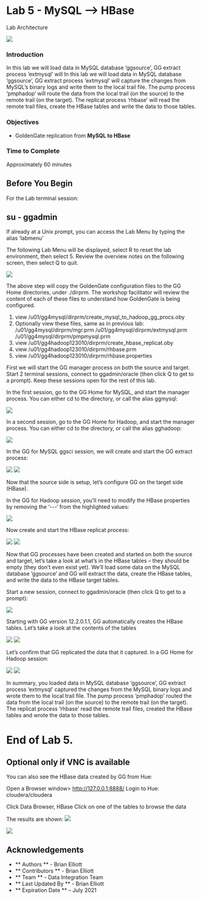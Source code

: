 # Lab 5 -   MySQL --> HBase

Lab Architecture

![](images/500/image501_1.png)


### Introduction
In this lab we will load data in MySQL database ‘ggsource’, GG extract process ‘extmysql’ will In this lab we will load data in MySQL database ‘ggsource’, GG extract process ‘extmysql’ will capture the changes from MySQL’s binary logs and write them to the local trail file. The pump process ‘pmphadop’ will route the data from the local trail (on the source) to the remote trail (on the target). The replicat
process ‘rhbase’ will read the remote trail files, create the HBase tables and write the data to those tables.

### Objectives
- GoldenGate replication from **MySQL to HBase**

### Time to Complete
Approximately 60 minutes


## Before You Begin
For the Lab terminal session:

su - ggadmin
-------
    
If already at a Unix prompt, you can access the Lab Menu by typing the alias ‘labmenu’

The following Lab Menu will be displayed, 
select R to reset the lab environment, then select 5.
Review the overview notes on the following screen, then select Q to quit. 

![](images/500/Lab5Menu.png)

The above step will copy the GoldenGate configuration files to the GG Home directories, under ./dirprm. The workshop facilitator will review the content of each of these files to understand how GoldenGate is being configured.

1)	view /u01/gg4mysql/dirprm/create_mysql_to_hadoop_gg_procs.oby
2)	Optionally view these files, same as in previous lab:
/u01/gg4mysql/dirprm/mgr.prm
/u01/gg4mysql/dirprm/extmysql.prm
/u01/gg4mysql/dirprm/pmpmysql.prm
3)	view /u01/gg4hadoop123010/dirprm/create_hbase_replicat.oby
4)	view /u01/gg4hadoop123010/dirprm/rhbase.prm
5)	view /u01/gg4hadoop123010/dirprm/rhbase.properties

First we will start the GG manager process on both the source and target. Start 2 terminal sessions, connect to ggadmin/oracle (then click Q to get to a prompt). Keep these sessions open for the rest of this lab.


In the first session, go to the GG Home for MySQL, and start the manager process. You can either cd to the directory, or call the alias ggmysql:

![](images/ALL/D2.png)

In a second session, go to the GG Home for Hadoop, and start the manager process. You can either cd to the directory, or call the alias gghadoop:

![](images/ALL/D3.png)

In the GG for MySQL ggsci session, we will create and start the GG extract process:

![](images/ALL/D4.png)
![](images/ALL/D5.png)


Now that the source side is setup, let’s configure GG on the target side (HBase).

In the GG for Hadoop session, you’ll need to modify the HBase properties by removing the ‘---‘ from the highlighted values:

![](images/ALL/D6.png)

Now create and start the HBase replicat process:

![](images/ALL/D7.png)
![](images/ALL/D8.png)

Now that GG processes have been created and started on both the source and target, let’s take a look at what’s in the HBase tables – they should be empty (they don’t even exist yet). We’ll load some data on the MySQL database ‘ggsource’ and GG will extract the data, create the HBase tables, and write the data to the HBase target tables.

Start a new session, connect to ggadmin/oracle (then click Q to get to a prompt):

![](images/ALL/D9.png)

Starting with GG version 12.2.0.1.1, GG automatically creates the HBase tables. Let’s take a look at the contents of the tables

![](images/ALL/D10.png)
![](images/ALL/D11.png)


Let’s confirm that GG replicated the data that it captured. In a GG Home for Hadoop session:

![](images/ALL/D12.png)
![](images/ALL/D13.png)


In summary, you loaded data in MySQL database ‘ggsource’, GG extract process ‘extmysql’ captured the changes from the MySQL binary logs and wrote them to the local trail file. The pump process
‘pmphadop’ routed the data from the local trail (on the source) to the remote trail (on the target). The replicat process ‘rhbase’ read the remote trail files, created the HBase tables and wrote the data to those tables.

# End of Lab 5.
## Optional only if VNC is available

You can also see the HBase data created by GG from Hue:

Open a Browser window> http://127.0.0.1:8888/ Login to Hue: cloudera/cloudera


Click Data Browser, HBase
Click on one of the tables to browse the data

The results are shown:
![](images/500/image5xx_1.png)

![](images/500/image5xx_1.png)





## Acknowledgements

 - ** Authors ** - Brian Elliott
 - ** Contributors ** - Brian Elliott
 - ** Team ** - Data Integration Team
 - ** Last Updated By ** - Brian Elliott
 - ** Expiration Date ** – July 2021